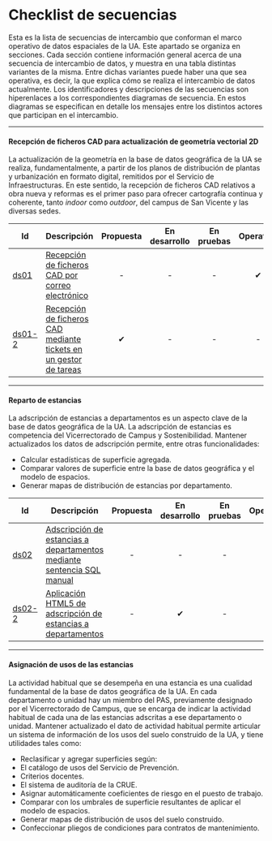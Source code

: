 # Checklist de secuencias
  
Esta es la lista de secuencias de intercambio que conforman el marco operativo de datos espaciales de la UA. Este apartado se organiza en secciones. Cada sección contiene información general acerca de una secuencia de intercambio de datos, y muestra en una tabla distintas variantes de la misma. Entre dichas variantes puede haber una que sea operativa, es decir, la que explica cómo se realiza el intercambio de datos actualmente. Los identificadores y descripciones de las secuencias son hiperenlaces a los correspondientes diagramas de secuencia. En estos diagramas se especifican en detalle los mensajes entre los distintos actores que participan en el intercambio.  

---
#### Recepción de ficheros CAD para actualización de geometría vectorial 2D
La actualización de la geometría en la base de datos geográfica de la UA se realiza, fundamentalmente, a partir de los planos de distribución de plantas y urbanización en formato digital, remitidos por el Servicio de Infraestructuras. En este sentido, la recepción de ficheros CAD relativos a obra nueva y reformas es el primer paso para ofrecer cartografía continua y coherente, tanto *indoor* como *outdoor*, del campus de San Vicente y las diversas sedes.

| Id | Descripción | Propuesta | En desarrollo | En pruebas | Operativo | En desuso |
| -- | -- | :--: | :--: | :--: | :--: | :--: |
| [ds01](ds01.md) | [Recepción de ficheros CAD por correo electrónico](ds01.md) | - | - | - | ✔ | - |
| [ds01-2](ds01-2.md) | [Recepción de ficheros CAD mediante tickets en un gestor de tareas](ds01-2.md) | ✔ | - | - | - | - |

---
#### Reparto de estancias
La adscripción de estancias a departamentos es un aspecto clave de la base de datos geográfica de la UA. La adscripción de estancias es competencia del Vicerrectorado de Campus y Sostenibilidad. Mantener actualizados los datos de adscripción permite, entre otras funcionalidades:  

-  Calcular estadísticas de superficie agregada.
-  Comparar valores de superficie entre la base de datos geográfica y el modelo de espacios.
-  Generar mapas de distribución de estancias por departamento.

| Id | Descripción | Propuesta | En desarrollo | En pruebas | Operativo | En desuso |
| -- | -- | :--: | :--: | :--: | :--: | :--: |
| [ds02](ds02.md) | [Adscripción de estancias a departamentos mediante sentencia SQL manual](ds02.md) | - | - | - | ✔ | - |
| [ds02-2](ds02-2.md) | [Aplicación HTML5 de adscripción de estancias a departamentos](ds02-2.md) | - | ✔ | - | - | - |

---
#### Asignación de usos de las estancias
La actividad habitual que se desempeña en una estancia es una cualidad fundamental de la base de datos geográfica de la UA. En cada departamento o unidad hay un miembro del PAS, previamente designado por el Vicerrectorado de Campus, que se encarga de indicar la actividad habitual de cada una de las estancias adscritas a ese departamento o unidad. Mantener actualizado el dato de actividad habitual permite articular un sistema de información de los usos del suelo construido de la UA, y tiene utilidades tales como:  

-  Reclasificar y agregar superficies según:
  -  El catálogo de usos del Servicio de Prevención.
  -  Criterios docentes.
  -  El sistema de auditoría de la CRUE.
-  Asignar automáticamente coeficientes de riesgo en el puesto de trabajo.
-  Comparar con los umbrales de superficie resultantes de aplicar el modelo de espacios.
-  Generar mapas de distribución de usos del suelo construido.
-  Confeccionar pliegos de condiciones para contratos de mantenimiento.
